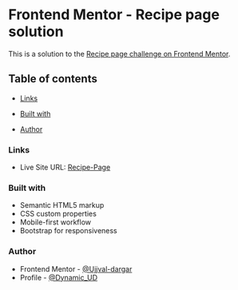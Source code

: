 # Frontend Mentor - Recipe page solution

This is a solution to the [Recipe page challenge on Frontend Mentor](https://www.frontendmentor.io/challenges/recipe-page-KiTsR8QQKm).


## Table of contents

- [Links](#links)

- [Built with](#built-with)

- [Author](#author)



### Links

- Live Site URL: [Recipe-Page](https://ujjval-dargar.github.io/Frontend-Challenge-1-Recipe-Page/)


### Built with

- Semantic HTML5 markup
- CSS custom properties
- Mobile-first workflow
- Bootstrap for responsiveness


### Author

- Frontend Mentor - [@Ujjval-dargar](https://www.frontendmentor.io/profile/Ujjval-dargar)
- Profile - [@Dynamic_UD](https://codeforces.com/profile/Dynamic_UD)


